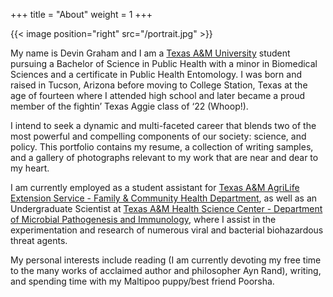 +++
title = "About"
weight = 1
+++

{{< image position="right" src="/portrait.jpg" >}}


My name is Devin Graham and I am a [Texas A&M University](https://www.tamu.edu/) student pursuing a Bachelor of Science in Public Health with a minor in Biomedical Sciences and a certificate in Public Health Entomology. I was born and raised in Tucson, Arizona before moving to College Station, Texas at the age of fourteen where I attended high school and later became a proud member of the fightin’ Texas Aggie class of ‘22 (Whoop!). 

I intend to seek a dynamic and multi-faceted career that blends two of the most powerful and compelling components of our society: science, and policy. This portfolio contains my resume, a collection of writing samples, and a gallery of photographs relevant to my work that are near and dear to my heart.  

I am currently employed as a student assistant for [Texas A&M AgriLife Extension Service - Family & Community Health Department](https://fch.tamu.edu/), as well as an Undergraduate Scientist at [Texas A&M Health Science Center - Department of Microbial Pathogenesis and Immunology](https://texasmicrobiology.com/), where I assist in the experimentation and research of numerous viral and bacterial biohazardous threat agents. 

My personal interests include reading (I am currently devoting my free time to the many works of acclaimed author and philosopher Ayn Rand), writing, and spending time with my Maltipoo puppy/best friend Poorsha.
